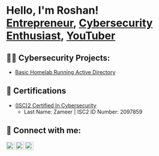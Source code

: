 <h1>Hello, I'm Roshan! <br/><a href="https://channelsincubator.com/">Entrepreneur</a>, <a href="https://www.linkedin.com/in/MohammedRoshanZameer/">Cybersecurity Enthusiast</a>, <a href="https://www.youtube.com/@rzyoutubeautomation">YouTuber</a></h1>

<h2>👨‍💻 Cybersecurity Projects:</h2>

- [Basic Homelab Running Active Directory](https://github.com/roshanzameer01/ActiveDirectoryLab)


<h2>📄 Certifications</h2>

- [(ISC)2 Certified In Cybersecurity](https://my.isc2.org/s/MemberVerification)
  - Last Name: Zameer | ISC2 ID Number: 2097859   
  

<h2> 🤳 Connect with me:</h2>

[<img align="left" alt="RoshanZameer | YouTube" width="22px" src="https://cdn.jsdelivr.net/npm/simple-icons@v3/icons/youtube.svg" />][youtube]
[<img align="left" alt="RoshanZameer | LinkedIn" width="22px" src="https://cdn.jsdelivr.net/npm/simple-icons@v3/icons/linkedin.svg" />][linkedin]
[<img align="left" alt="RoshanZameer | Instagram" width="22px" src="https://cdn.jsdelivr.net/npm/simple-icons@v3/icons/instagram.svg" />][instagram]

[youtube]: https://www.youtube.com/@rzyoutubeautomation/
[instagram]: https://www.instagram.com/roshanzameer.yt/
[linkedin]: https://www.linkedin.com/in/MohammedRoshanZameer/

